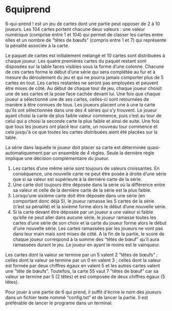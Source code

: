 # 6quiprend

6-qui-prend ! est un jeu de cartes dont une partie peut opposer de 2 à 10 joueurs. Les 104 cartes portent chacune deux valeurs : une valeur numérique (comprise entre 1 et 104) qui permet de classer les cartes entre elles et un nombre de ”têtes de bœufs” (compris entre 1 et 7) qui représente la pénalité associée à la carte.

Le paquet de cartes est initialement mélangé et 10 cartes sont distribuées à chaque joueur. Les quatre premières cartes du paquet restant sont disposées sur la table faces visibles sous la forme d’une colonne. Chacune de ces cartes forme le début d’une série qui sera complétée au fur et à mesure du déroulement du jeu et qui ne pourra jamais comporter plus de 5 cartes en tout. Les cartes restantes ne seront pas employées et peuvent être mises de côté. Au début de chaque tour de jeu, chaque joueur choisit une de ses cartes et la pose face cachée devant lui. Une fois que chaque joueur a sélectionné une de ses cartes, celles-ci sont retournées de manière à être connues de tous.
Les joueurs placent une à une la carte qu’ils ont sélectionnée dans une des 4 séries qui s’y trouvent. Le joueur ayant choisi la carte de plus faible valeur commence, puis c’est au tour de celui qui a choisi la seconde carte la plus faible
et ainsi de suite. Une fois que tous les joueurs ont placé leur carte, un nouveau tour commence et cela jusqu'à ce que toutes les cartes distribuées aient été placées sur la table.

La série dans laquelle le joueur doit placer sa carte est déterminée quasi-automatiquement par un ensemble de 4 règles. Seule la dernière règle implique une décision complémentaire du joueur. 

1. Les cartes d’une même série sont toujours de valeurs croissantes. En conséquence, une nouvelle carte ne peut être posée à droite d’une série que si sa valeur est supérieure à la dernière carte de la série.
2. Une carte doit toujours être déposée dans la série où la différence entre sa valeur et celle de la dernière carte de la série est la plus faible.
3. Lorsqu’une sixième carte doit être déposée dans une série (en comportant donc déjà 5), le joueur ramasse les 5 cartes de la série (c’est sa pénalité) et la sixième forme alors le début d’une nouvelle série.
4. Si la carte devant être déposée par un joueur a une valeur si faible qu’elle ne peut aller dans aucune série, le joueur ramasse toutes les cartes d’une série de son choix et la carte du joueur forme alors le début d'une nouvelle série.
Les cartes ramassées par les joueurs ne vont pas dans leur main mais sont mises de côté. A la fin de la partie, le score de chaque joueur correspond à la somme des “têtes de bœuf" qu’il aura ramassées durant le jeu. Le joueur en ayant le moins est le vainqueur.

Les cartes dont la valeur se termine par un 5 valent 2 ”têtes de bœufs” ; celles dont la valeur se termine par un 0 en valent 3 ; celles dont la valeur est formée par deux chiffres égaux en valent 5 et les autres cartes valent une ”tête de bœufs”. Toutefois, la carte 55 vaut 7 ”têtes de bœuf” car sa valeur se termine par 5 (2 têtes) et est composée de deux chiffres égaux (5 têtes).

Pour jouer à une partie de 6 qui prend, il suffit d'écrire le nom des joueurs dans un fichier texte nommé “config.txt” et de lancer la partie. Il est préférable de lancer le programe dans un terminal.


